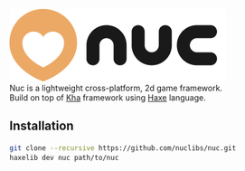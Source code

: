 ![](/resources/logo/nuc_logo.png)  
Nuc is a lightweight cross-platform, 2d game framework.  
Build on top of [Kha](https://github.com/Kode/Kha) framework using [Haxe](https://haxe.org/) language.  

## Installation
```bash
git clone --recursive https://github.com/nuclibs/nuc.git
haxelib dev nuc path/to/nuc
```
